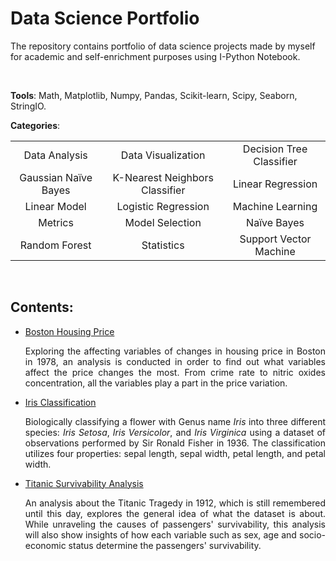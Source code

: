 # **Data Science Portfolio**

The repository contains portfolio of data science projects made by myself for academic and self-enrichment purposes using I-Python Notebook. 

<br>

**Tools**: Math, Matplotlib, Numpy, Pandas, Scikit-learn, Scipy, Seaborn, StringIO.

**Categories**: 

<link rel="stylesheet" href="stylesheet.css"></link>

<table cellpadding="0" cellspacing="0" border="0" frame=void rules=none style:'text-align: center' style="border: 0px solid transparent;">
    <tr>
        <td class='first' style='text-align: center'>Data Analysis</td>
        <td class='first' style='text-align: center'>Data Visualization</td>
        <td class='first' style='text-align: center'>Decision Tree Classifier</td>
    </tr>
    <tr>
        <td class='second' style='text-align: center'>Gaussian Naïve Bayes</td> 
        <td class='second' style='text-align: center'>K-Nearest Neighbors Classifier</td> 
        <td class='second' style='text-align: center'>Linear Regression</td> 
    </tr>
    <tr>
        <td class='third' style='text-align: center'>Linear Model</td>
        <td class='third' style='text-align: center'>Logistic Regression</td>
        <td class='third' style='text-align: center'>Machine Learning</td>
    </tr>
    <tr>
        <td class='fourth' style='text-align: center'>Metrics</td>
        <td class='fourth' style='text-align: center'>Model Selection</td>
        <td class='fourth' style='text-align: center'>Naïve Bayes</td>
    </tr>
    <tr>
        <td class='fifth' style='text-align: center'>Random Forest</td>
        <td class='fifth' style='text-align: center'>Statistics</td>
        <td class='fifth' style='text-align: center'>Support Vector Machine</td>
    </tr>
     </table>

<br>

## Contents:


- <a href = "https://github.com/fawiyogo001/Data-Science-Portfolio-Python/tree/master/Boston%20Housing%20Price">Boston Housing Price</a>

  <div style="text-align: justify">
      Exploring the affecting variables of changes in housing price in Boston in 1978, an analysis is conducted in order to find out what variables affect the price changes the most. From crime rate to nitric oxides concentration, all the variables play a part in the price variation. 
  </div>

- <a href = "https://github.com/fawiyogo001/Data-Science-Portfolio-Python/tree/master/Iris%20Classification">Iris Classification</a>

  <div style="text-align: justify">Biologically classifying a flower with Genus name <i>Iris</i> into three different species: <i>Iris Setosa</i>, <i>Iris Versicolor</i>, and <i>Iris Virginica</i> using a dataset of observations performed by Sir Ronald Fisher in 1936. The classification utilizes four properties: sepal length, sepal width, petal length, and petal width.
  </div>
  
- <a href = "https://github.com/fawiyogo001/Data-Science-Portfolio-Python/tree/master/Titanic%20Survivability%20Analysis">Titanic Survivability Analysis</a>

  <div style="text-align: justify"> 
      An analysis about the Titanic Tragedy in 1912, which is still remembered until this day, explores the general idea of what the dataset is about. While unraveling the causes of passengers' survivability, this analysis will also show insights of how each variable such as sex, age and socio-economic status determine the passengers' survivability. 
  </div>

<br>

